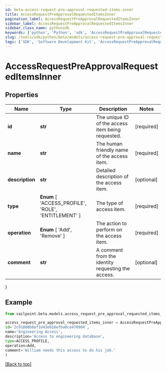 ```yaml
---
id: beta-access-request-pre-approval-requested-items-inner
title: AccessRequestPreApprovalRequestedItemsInner
pagination_label: AccessRequestPreApprovalRequestedItemsInner
sidebar_label: AccessRequestPreApprovalRequestedItemsInner
sidebar_class_name: pythonsdk
keywords: ['python', 'Python', 'sdk', 'AccessRequestPreApprovalRequestedItemsInner', 'BetaAccessRequestPreApprovalRequestedItemsInner'] 
slug: /tools/sdk/python/beta/models/access-request-pre-approval-requested-items-inner
tags: ['SDK', 'Software Development Kit', 'AccessRequestPreApprovalRequestedItemsInner', 'BetaAccessRequestPreApprovalRequestedItemsInner']
---
```


# AccessRequestPreApprovalRequestedItemsInner


## Properties

Name | Type | Description | Notes
------------ | ------------- | ------------- | -------------
**id** | **str** | The unique ID of the access item being requested. | [required]
**name** | **str** | The human friendly name of the access item. | [required]
**description** | **str** | Detailed description of the access item. | [optional] 
**type** |  **Enum** [  'ACCESS_PROFILE',    'ROLE',    'ENTITLEMENT' ] | The type of access item. | [required]
**operation** |  **Enum** [  'Add',    'Remove' ] | The action to perform on the access item. | [required]
**comment** | **str** | A comment from the identity requesting the access. | [optional] 
}

## Example

```python
from sailpoint.beta.models.access_request_pre_approval_requested_items_inner import AccessRequestPreApprovalRequestedItemsInner

access_request_pre_approval_requested_items_inner = AccessRequestPreApprovalRequestedItemsInner(
id='2c91808b6ef1d43e016efba0ce470904',
name='Engineering Access',
description='Access to engineering database',
type=ACCESS_PROFILE,
operation=Add,
comment='William needs this access to do his job.'
)

```
[[Back to top]](#) 

